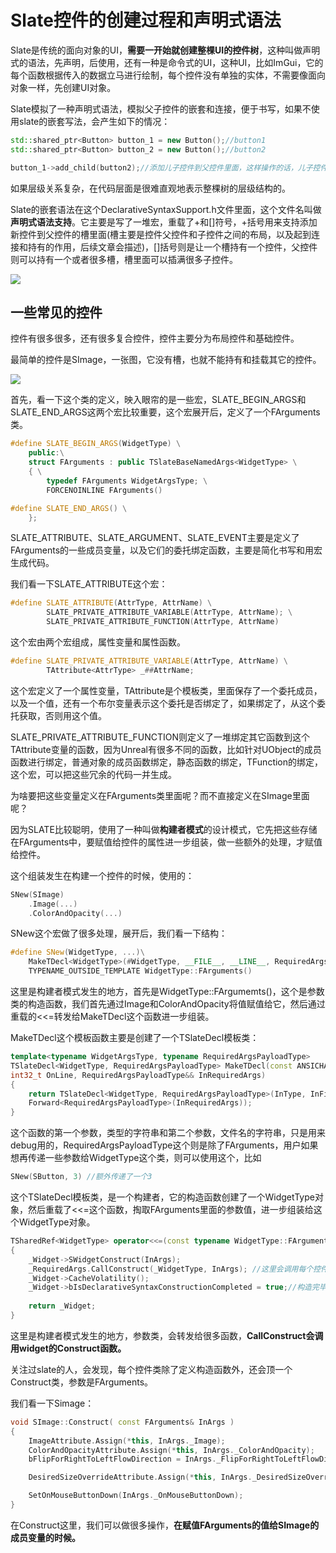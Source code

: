 # Slate控件的创建过程和声明式语法



Slate是传统的面向对象的UI，**需要一开始就创建整棵UI的控件树**，这种叫做声明式的语法，先声明，后使用，还有一种是命令式的UI，这种UI，比如ImGui，它的每个函数根据传入的数据立马进行绘制，每个控件没有单独的实体，不需要像面向对象一样，先创建UI对象。



Slate模拟了一种声明式语法，模拟父子控件的嵌套和连接，便于书写，如果不使用slate的嵌套写法，会产生如下的情况：

```c++
std::shared_ptr<Button> button_1 = new Button();//button1
std::shared_ptr<Button> button_2 = new Button();//button2

button_1->add_child(button2);//添加儿子控件到父控件里面，这样操作的话，儿子控件会绘制到父控件上面
```

如果层级关系复杂，在代码层面是很难直观地表示整棵树的层级结构的。



Slate的嵌套语法在这个DeclarativeSyntaxSupport.h文件里面，这个文件名叫做**声明式语法支持**。它主要是写了一堆宏，重载了+和[]符号，+括号用来支持添加新控件到父控件的槽里面(槽主要是控件父控件和子控件之间的布局，以及起到连接和持有的作用，后续文章会描述)，[]括号则是让一个槽持有一个控件，父控件则可以持有一个或者很多槽，槽里面可以插满很多子控件。

![](_static/Image/Slate/DeclarativeSyntaxSupport.png)



## 一些常见的控件

控件有很多很多，还有很多复合控件，控件主要分为布局控件和基础控件。



最简单的控件是SImage，一张图，它没有槽，也就不能持有和挂载其它的控件。

![](_static/Image/Slate/SImage.png)

首先，看一下这个类的定义，映入眼帘的是一些宏，SLATE_BEGIN_ARGS和SLATE_END_ARGS这两个宏比较重要，这个宏展开后，定义了一个FArguments类。

```c++
#define SLATE_BEGIN_ARGS(WidgetType) \
	public:\
	struct FArguments : public TSlateBaseNamedArgs<WidgetType> \
	{ \
		typedef FArguments WidgetArgsType; \
		FORCENOINLINE FArguments()

#define SLATE_END_ARGS() \
	};
```



SLATE_ATTRIBUTE、SLATE_ARGUMENT、SLATE_EVENT主要是定义了FArguments的一些成员变量，以及它们的委托绑定函数，主要是简化书写和用宏生成代码。

我们看一下SLATE_ATTRIBUTE这个宏：

```c++
#define SLATE_ATTRIBUTE(AttrType, AttrName) \
		SLATE_PRIVATE_ATTRIBUTE_VARIABLE(AttrType, AttrName); \
		SLATE_PRIVATE_ATTRIBUTE_FUNCTION(AttrType, AttrName)
```

这个宏由两个宏组成，属性变量和属性函数。



```c++
#define SLATE_PRIVATE_ATTRIBUTE_VARIABLE(AttrType, AttrName) \
		TAttribute<AttrType> _##AttrName;
```

这个宏定义了一个属性变量，TAttribute是个模板类，里面保存了一个委托成员，以及一个值，还有一个布尔变量表示这个委托是否绑定了，如果绑定了，从这个委托获取，否则用这个值。



SLATE_PRIVATE_ATTRIBUTE_FUNCTION则定义了一堆绑定其它函数到这个TAttribute变量的函数，因为Unreal有很多不同的函数，比如针对UObject的成员函数进行绑定，普通对象的成员函数绑定，静态函数的绑定，TFunction的绑定，这个宏，可以把这些冗余的代码一并生成。



为啥要把这些变量定义在FArguments类里面呢？而不直接定义在SImage里面呢？

因为SLATE比较聪明，使用了一种叫做**构建者模式**的设计模式，它先把这些存储在FArguments中，要赋值给控件的属性进一步组装，做一些额外的处理，才赋值给控件。



这个组装发生在构建一个控件的时候，使用的：

```c++
SNew(SImage)
	.Image(...)
	.ColorAndOpacity(...)
```



SNew这个宏做了很多处理，展开后，我们看一下结构：

```c++
#define SNew(WidgetType, ...)\
	MakeTDecl<WidgetType>(#WidgetType, __FILE__, __LINE__, RequiredArgs::MakeRequiredArgs(__VA_ARGS__)) <<=
	TYPENAME_OUTSIDE_TEMPLATE WidgetType::FArguments()
```

这里是构建者模式发生的地方，首先是WidgetType::FArgumemts()，这个是参数类的构造函数，我们首先通过Image和ColorAndOpacity将值赋值给它，然后通过重载的<<=转发给MakeTDecl这个函数进一步组装。



MakeTDecl这个模板函数主要是创建了一个TSlateDecl模板类：

```c++
template<typename WidgetArgsType, typename RequiredArgsPayloadType>
TSlateDecl<WidgetType, RequiredArgsPayloadType> MakeTDecl(const ANSICHAR* InType, const ANSICHAR* InFile,
int32_t OnLine, RequiredArgsPayloadType&& InRequiredArgs)
{
	return TSlateDecl<WidgetType, RequiredArgsPayloadType>(InType, InFile, OnLine, 
	Forward<RequiredArgsPayloadType>(InRequiredArgs));
}
```

这个函数的第一个参数，类型的字符串和第二个参数，文件名的字符串，只是用来debug用的，RequiredArgsPayloadType这个则是除了FArguments，用户如果想再传递一些参数给WidgetType这个类，则可以使用这个，比如

```c++
SNew(SButton, 3) //额外传递了一个3
```



这个TSlateDecl模板类，是一个构建者，它的构造函数创建了一个WidgetType对象，然后重载了<<=这个函数，掏取FArguments里面的参数值，进一步组装给这个WidgetType对象。



```c++
TSharedRef<WidgetType> operator<<=(const typename WidgetType::FArguments& InArgs) const
{
	_Widget->SWidgetConstruct(InArgs);
	_RequiredArgs.CallConstruct(_WidgetType, InArgs); //这里会调用每个控件类的Construct函数，同时把上面的payload放进去
	_Widget->CacheVolatility();
	_Widget->bIsDeclarativeSyntaxConstructionCompleted = true;//构造完毕
	
	return _Widget;
}
```



这里是构建者模式发生的地方，参数类，会转发给很多函数，**CallConstruct会调用widget的Construct函数。**



关注过slate的人，会发现，每个控件类除了定义构造函数外，还会顶一个Construct类，参数是FArguments。

我们看一下Simage：

```c++
void SImage::Construct( const FArguments& InArgs )
{
	ImageAttribute.Assign(*this, InArgs._Image);
	ColorAndOpacityAttribute.Assign(*this, InArgs._ColorAndOpacity);
	bFlipForRightToLeftFlowDirection = InArgs._FlipForRightToLeftFlowDirection;

	DesiredSizeOverrideAttribute.Assign(*this, InArgs._DesiredSizeOverride);

	SetOnMouseButtonDown(InArgs._OnMouseButtonDown);
}
```

在Construct这里，我们可以做很多操作，**在赋值FArguments的值给SImage的成员变量的时候。**































